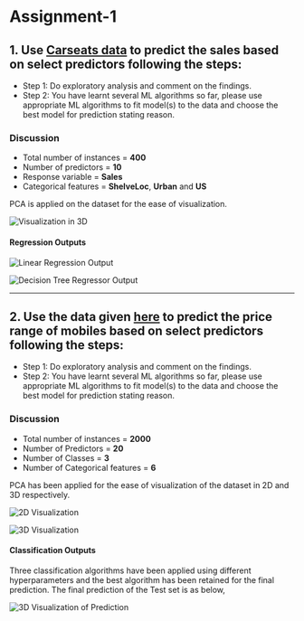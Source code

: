 # Assignment-1

## 1. Use [Carseats data](https://www.kaggle.com/huhao05133/carseats) to predict the sales based on select predictors following the steps:
- Step 1: Do exploratory analysis and comment on the findings.
- Step 2: You have learnt several ML algorithms so far, please use appropriate ML algorithms to fit model(s) to the data and choose the best model for prediction stating reason.

### Discussion

- Total number of instances = **400**
- Number of predictors = **10**
- Response variable = **Sales**
- Categorical features = **ShelveLoc**, **Urban** and **US**

PCA is applied on the dataset for the ease of visualization.

![Visualization in 3D](https://github.com/ayan-cs/mlb-msl7380-fall2022/blob/assignment_1/Image%20resources/q1_overall_viz.png)

#### Regression Outputs

![Linear Regression Output](https://github.com/ayan-cs/mlb-msl7380-fall2022/blob/assignment_1/Image%20resources/q1_linreg.png)

![Decision Tree Regressor Output](https://github.com/ayan-cs/mlb-msl7380-fall2022/blob/assignment_1/Image%20resources/q1_dtree.png)

---

## 2. Use the data given [here](https://www.kaggle.com/iabhishekofficial/mobile-price-classification) to predict the price range of mobiles based on select predictors following the steps:
- Step 1: Do exploratory analysis and comment on the findings.
- Step 2: You have learnt several ML algorithms so far, please use appropriate ML algorithms to fit model(s) to the data and choose the best model for prediction stating reason.

### Discussion

- Total number of instances = **2000**
- Number of Predictors = **20**
- Number of Classes = **3**
- Number of Categorical features = **6**

PCA has been applied for the ease of visualization of the dataset in 2D and 3D respectively.

![2D Visualization](https://github.com/ayan-cs/mlb-msl7380-fall2022/blob/assignment_1/Image%20resources/q2_overall_viz_2d.png)

![3D Visualization](https://github.com/ayan-cs/mlb-msl7380-fall2022/blob/assignment_1/Image%20resources/q2_overall_viz_3d.png)

#### Classification Outputs

Three classification algorithms have been applied using different hyperparameters and the best algorithm has been retained for the final prediction. The final prediction of the Test set is as below,

![3D Visualization of Prediction](https://github.com/ayan-cs/mlb-msl7380-fall2022/blob/assignment_1/Image%20resources/q2_prediction.png)